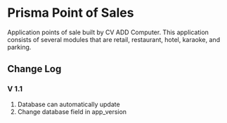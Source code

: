 # Prisma Point of Sales
Application points of sale built by CV ADD Computer. This application consists of several modules that are retail, restaurant, hotel, karaoke, and parking.

## Change Log

### V 1.1
1. Database can automatically update
1. Change database field in app_version
